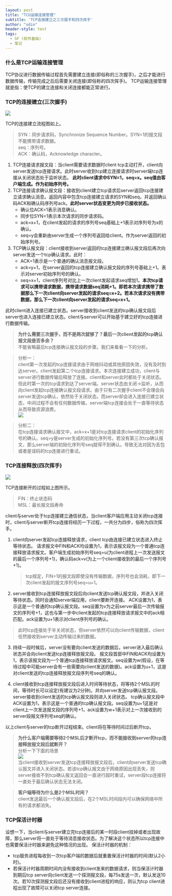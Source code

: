 ```yaml
---
layout: post
title: "TCU运输连接管理"
subtitle: 'TCP连接建立之三次握手和四次挥手'
author: "odin"
header-style: text
tags:
  - SF (软件基础)
  - 笔记
---
```

### 什么是TCP运输连接管理
TCP协议进行数据传输过程首先需要建立连接(即俗称的三次握手)，之后才能进行数据传输，传输完成之后后需要关闭连接(即俗称的四次挥手)。
TCP运输连接管理就是指：使TCP的建立连接和关闭连接都能正常进行。

### TCP的连接建立(三次握手)

![]({{site.baseurl}}/img/in-post/post-SF/sanciwoshou.jpg)

TCP的连接建立流程图如上。
> SYN：同步请求码，Synchronize Sequence Number。SYN=1的报文段不能携带请求数据。  
> seq：序列号。  
> ACK：确认码，Acknowledge character。  
> 
1. TCP连接请求报文段：当client需要请求数据时client tcp主动打开，client向server发送tcp连接请求。此时server收到tcp建立连接请求时server端tcp连接从关闭状态处于监听状态。
**此时client请求中SYN=1，seq=x。seq值由客户端生成。作为初始序列号。**
2. TCP连接请求确认报文段：接收到client建立tcp请求后server返回tcp连接建立请求确认消息。返回内容中包含tcp连接建立请求的SYN和seq，并返回确认码ACK和确认码序列号ack。**此时server状态变更为同步已接收状态。**
    * 确认位ACK=1表示消息确认。
    * 同步位SYN=1表示本次请求的同步请求码。
    * ack=x+1，在client发起的请求的序列号seq基础上+1表示对序列号为x的确认。
    * seq=y会重新由server生成一个序列号返回给client。作为server返回的初始序列号。
3. TCP确认报文段：client接收到server返回的tcp连接建立确认报文段后再次向server发送一个tcp确认请求。此时：
    * ACK=1表示是一个普通的确认消息报文段。
    * ack=y+1，在server返回的tcp连接建立确认报文段的序列号基础上+1。表示对server初始序列号的确认。
    * seq=x+1，client序列号对比上一次client发起请求seq增加1。**本次tcp请求可以携带请求数据，携带请求数据seq消耗+1。即若本次请求携带了数据那么下一次client向server发起的请求seq=x+2。若本次请求没有携带数据，那么下一次client向server发起的请求seq=x+1。**

此时client进入连接已建立状态。server接收到client发送的tcp确认报文段后server也进入连接已建立状态。client与server可以开始基于建立好的tcp连接进行数据传输。

> **为什么需要三次握手，而不是两次就够了？最后一次client发起的tcp确认报文段是否多余？**  
> 不能省略最后tcp连接确认报文段的步骤。我们来看看一下的分析。  

> 分析一：  
> client第一次发起的tcp连接请求由于网络抖动或其他原因失效，没有及时到达server。client发起第二个tcp连接请求。本次连接建立成功，client与server进行数据传输后释放了连接。client和server此时都处于关闭状态。但此时第一次的tcp请求到达了server端。server状态由关闭→监听，从而向client发起tcp连接确认报文段请求。由于只有二次握手client不会理会向server发送tcp确认，依然处于关闭状态。而server却会进入连接已建立状态，中间过程不会有任何数据传输，server端tcp连接会处于一直等待状态从而导致资源浪费。  
> ![]({{site.baseurl}}/img/in-post/post-SF/fenxi_1.jpg)  

> 分析二：  
> 在tcp连接请求确认报文中，ack=x+1是对tcp连接请求client的初始化序列号的确认。seq=y是server生成的初始化序列号。若没有第三次tcp确认报文，那么server端的初始化序列号seq就得不到确认。导致无法对因为丢包或者是误码的tcp连接进行重试。  

### TCP连接释放(四次挥手)
![]({{site.baseurl}}/img/in-post/post-SF/sicihuishou.jpg)

TCP连接断开的过程如上图所示。
> FIN：终止状态码  
> MSL：最长报文段寿命  

client与server处于tcp连接建立通信状态，当client客户端应用主动关闭tcp连接时，client与server断开tcp连接将经历一下过程，一共分为四步，俗称为四次挥手。
1. client向server发起tcp连接释放请求，client tcp由连接已建立状态进入终止等待状态。
请求报文中FIN和ACK均设置为1，表示该报文段为一个普通tcp连接释放请求报文。客户端生成初始序列号seq=u(为client进程上一次发送报文的最后一个序列号+1)，确认码ack=v(为上一个client接收到的最后一个序列号+1)。
    > tcp规定，FIN=1的报文段即使没有传输数据，序列号也会消耗，即下一次client发起的报文序列号seq=u+1。  

2. server接收到tcp连接释放报文段后向client发送tcp确认报文段，并进入关闭等待状态。同时会通知server端应用，client要断开连接。
ACK设置为1，表示这是一个普通的tcp确认报文段。seq设置为v为之前server最后一次传输报文的序列号+1，这也与第一步中client发起的tcp连接释放请求报文中的ack相匹配。ack设置为u+1表示对client序列号的确认。
> 此时tcp连接处于半关闭状态，但server依然可以向client传输数据，client任然接收到server主动传输过来的数据。

3. 持续一段时候后，server没有要向client发送的数据后，server进入最后确认状态并会向client发送tcp连接释放报文段。
报文段首部中FIN和ACK均设置为1，表示该报文段为一个普通tcp连接释放请求报文。seq设置为w(假设，在等待过程中可能server会有一些需要向client发送的数据)。ack设置为u+1，这是对client发送的tcp连接释放报文段序列号seq的确认。

4. client接收到tcp连接释放报文段后进入时间等待状态，将等待2个MSL的时间，等待时长可以设定(有建议为2分钟)。并向server发送tcp确认报文段。server接收到client发送的tcp确认报文段则进入关闭状态。
tcp确认报文段中ACK设置为1，表示这是一个普通的tcp确认报文段。seq设置为u+1这是对client上一次发送报文段的序列号+1，ack设置为w+1表示对上一次接收到的server段报文序列号seq的确认。

以上client与server的tcp断开过程结束。client将在等待时间过后断开tcp。

> **为什么客户端需要等待2个MSL后才断开tcp，而不能接收到server的tcp连接释放报文段后就断开？**  
> 分析一下下面的场景  
> ![]({{site.baseurl}}/img/in-post/post-SF/fenxi_2.jpg)  
> 当client接收到server发送tcp连接释放报文段后，client向server发送tcp确认报文并进入关闭状态。若该tcp确认报文由于网络原因出现丢失，则server接收不到tcp确认报文返回会一直进行超时重试，server段tcp连接将一直处于最后确认状态无法关闭。  

> **客户端等待为什么是2个MSL时间？**  
> client发送最后一个确认报文段后，在2个MSL时间段内可以确保网络中所有的请求都消失。  

### TCP保活计时器
设想一下，当client与server建立完tcp连接后的某一时段client挂掉或者出现故障，那么server将一直处于等待消息接收状态。为了解决这个状态所以tcp连接中也需要保活计时器来避免这种情况的出现。
保活计时器的机制：
* tcp服务进程每收到一次tcp客户端的数据后就重置保活计时器的时间(默认2小时)。
* 若保活计时器周期时间内没有接收到client发来的数据请求，则当保活计时器到期后tcp server向client发送一个探测报文段，每75s发送一次，默认发送10次。若10次探测报文段后还没有接收到client进程的响应，则认为tcp client进程出现了故障可以关闭tcp server连接。
